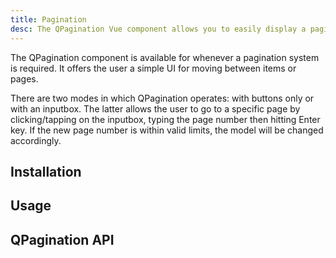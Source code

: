 ```yaml
---
title: Pagination
desc: The QPagination Vue component allows you to easily display a pagination control on a page.
---
```

The QPagination component is available for whenever a pagination system is required. It offers the user a simple UI for moving between items or pages.

There are two modes in which QPagination operates: with buttons only or with an inputbox. The latter allows the user to go to a specific page by clicking/tapping on the inputbox, typing the page number then hitting Enter key. If the new page number is within valid limits, the model will be changed accordingly.

## Installation
<doc-installation components="QPagination" />

## Usage
<doc-example title="Standard" file="QPagination/Standard" />

<doc-example title="With input" file="QPagination/Input" />

<doc-example title="With input color" file="QPagination/InputColor" />

<doc-example title="Maximum pages shown" file="QPagination/MaxPages" />

<doc-example title="Removing ellipses" file="QPagination/Ellipses" />

<doc-example title="With boundary numbers" file="QPagination/BoundaryNumbers" />

<doc-example title="With boundary links" file="QPagination/BoundaryLinks" />

<doc-example title="With direction links" file="QPagination/DirectionLinks" />

## QPagination API
<doc-api file="QPagination" />
